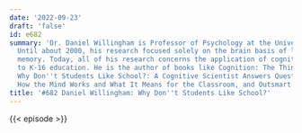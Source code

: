 ```yaml
---
date: '2022-09-23'
draft: 'false'
id: e682
summary: 'Dr. Daniel Willingham is Professor of Psychology at the University of Virginia.
  Until about 2000, his research focused solely on the brain basis of learning and
  memory. Today, all of his research concerns the application of cognitive psychology
  to K-16 education. He is the author of books like Cognition: The Thinking Animal,
  Why Don''t Students Like School?: A Cognitive Scientist Answers Questions About
  How the Mind Works and What It Means for the Classroom, and Outsmart Your Brain.'
title: '#682 Daniel Willingham: Why Don''t Students Like School?'
---
```

{{< episode >}}
